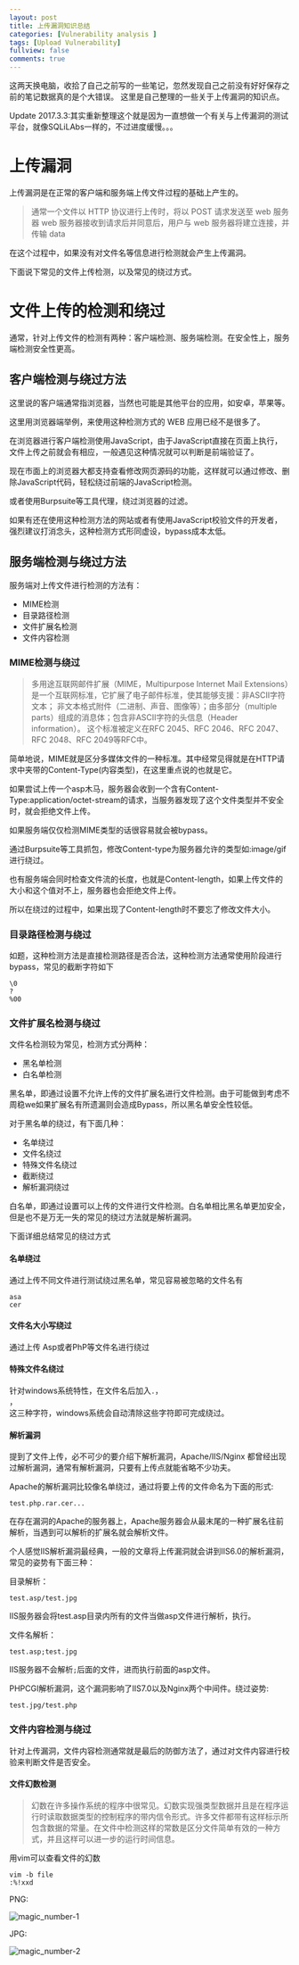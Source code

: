 ```yaml
---
layout: post
title: 上传漏洞知识总结
categories: [Vulnerability analysis ]
tags: [Upload Vulnerability]
fullview: false
comments: true
---
```

这两天换电脑，收拾了自己之前写的一些笔记，忽然发现自己之前没有好好保存之前的笔记数据真的是个大错误。
这里是自己整理的一些关于上传漏洞的知识点。

Update 2017.3.3:其实重新整理这个就是因为一直想做一个有关与上传漏洞的测试平台，就像SQLiLAbs一样的，不过进度缓慢。。。

# 上传漏洞 

上传漏洞是在正常的客户端和服务端上传文件过程的基础上产生的。

>通常一个文件以 HTTP 协议进行上传时，将以 POST 请求发送至 web 服务器 web 服务器接收到请求后并同意后，用户与 web 服务器将建立连接，并传输 data

在这个过程中，如果没有对文件名等信息进行检测就会产生上传漏洞。

下面说下常见的文件上传检测，以及常见的绕过方式。

# 文件上传的检测和绕过

通常，针对上传文件的检测有两种：客户端检测、服务端检测。在安全性上，服务端检测安全性更高。

## 客户端检测与绕过方法

这里说的客户端通常指浏览器，当然也可能是其他平台的应用，如安卓，苹果等。

这里用浏览器端举例，来使用这种检测方式的 WEB 应用已经不是很多了。

在浏览器进行客户端检测使用JavaScript，由于JavaScript直接在页面上执行，文件上传之前就会有相应，一般遇见这种情况就可以判断是前端验证了。

现在市面上的浏览器大都支持查看修改网页源码的功能，这样就可以通过修改、删除JavaScript代码，轻松绕过前端的JavaScript检测。

或者使用Burpsuite等工具代理，绕过浏览器的过滤。

如果有还在使用这种检测方法的网站或者有使用JavaScript校验文件的开发者，强烈建议打消念头，这种检测方式形同虚设，bypass成本太低。

## 服务端检测与绕过方法

服务端对上传文件进行检测的方法有：

* MIME检测
* 目录路径检测
* 文件扩展名检测
* 文件内容检测

### MIME检测与绕过

> 多用途互联网邮件扩展（MIME，Multipurpose Internet Mail Extensions）是一个互联网标准，它扩展了电子邮件标准，使其能够支援：非ASCII字符文本；
  非文本格式附件（二进制、声音、图像等）；由多部分（multiple parts）组成的消息体；包含非ASCII字符的头信息（Header information）。
  这个标准被定义在RFC 2045、RFC 2046、RFC 2047、RFC 2048、RFC 2049等RFC中。

简单地说，MIME就是区分多媒体文件的一种标准。其中经常见得就是在HTTP请求中夹带的Content-Type(内容类型)，在这里重点说的也就是它。

如果尝试上传一个asp木马，服务器会收到一个含有Content-Type:application/octet-stream的请求，当服务器发现了这个文件类型并不安全时，就会拒绝文件上传。

如果服务端仅仅检测MIME类型的话很容易就会被bypass。

通过Burpsuite等工具抓包，修改Content-type为服务器允许的类型如:image/gif 进行绕过。

也有服务端会同时检查文件流的长度，也就是Content-length，如果上传文件的大小和这个值对不上，服务器也会拒绝文件上传。

所以在绕过的过程中，如果出现了Content-length时不要忘了修改文件大小。

### 目录路径检测与绕过

如题，这种检测方法是直接检测路径是否合法，这种检测方法通常使用阶段进行bypass，常见的截断字符如下

    \0
    ?
    %00

### 文件扩展名检测与绕过

文件名检测较为常见，检测方式分两种：

* 黑名单检测
* 白名单检测

黑名单，即通过设置不允许上传的文件扩展名进行文件检测。由于可能做到考虑不周稳we如果扩展名有所遗漏则会造成Bypass，所以黑名单安全性较低。

对于黑名单的绕过，有下面几种：

* 名单绕过
* 文件名绕过
* 特殊文件名绕过
* 截断绕过
* 解析漏洞绕过

白名单，即通过设置可以上传的文件进行文件检测。白名单相比黑名单更加安全，但是也不是万无一失的常见的绕过方法就是解析漏洞。

下面详细总结常见的绕过方式

#### 名单绕过

通过上传不同文件进行测试绕过黑名单，常见容易被忽略的文件名有

    asa
    cer

#### 文件名大小写绕过

通过上传 Asp或者PhP等文件名进行绕过

#### 特殊文件名绕过

针对windows系统特性，在文件名后加入<code>.</code>，<code> </code>，<code> </code>这三种字符，windows系统会自动清除这些字符即可完成绕过。

#### 解析漏洞

提到了文件上传，必不可少的要介绍下解析漏洞，Apache/IIS/Nginx 都曾经出现过解析漏洞，通常有解析漏洞，只要有上传点就能省略不少功夫。

Apache的解析漏洞比较像名单绕过，通过将要上传的文件命名为下面的形式:

    test.php.rar.cer...

在存在漏洞的Apache的服务器上，Apache服务器会从最末尾的一种扩展名往前解析，当遇到可以解析的扩展名就会解析文件。

个人感觉IIS解析漏洞最经典，一般的文章将上传漏洞就会讲到IIS6.0的解析漏洞，常见的姿势有下面三种：

目录解析：

    test.asp/test.jpg

IIS服务器会将test.asp目录内所有的文件当做asp文件进行解析，执行。

文件名解析：

    test.asp;test.jpg

IIS服务器不会解析<code>;</code>后面的文件，进而执行前面的asp文件。

PHPCGI解析漏洞，这个漏洞影响了IIS7.0以及Nginx两个中间件。绕过姿势:

    test.jpg/test.php

### 文件内容检测与绕过

针对上传漏洞，文件内容检测通常就是最后的防御方法了，通过对文件内容进行校验来判断文件是否安全。

#### 文件幻数检测

> 幻数在许多操作系统的程序中很常见。幻数实现强类型数据并且是在程序运行时读取数据类型的控制程序的带内信令形式。许多文件都带有这样标示所包含数据的常量。在文件中检测这样的常数是区分文件简单有效的一种方式，并且这样可以进一步的运行时间信息。

用vim可以查看文件的幻数

    vim -b file
    :%!xxd

PNG:

![magic_number-1](http://o8lgx56x1.bkt.clouddn.com//blog/img/magic-number-1.png)

JPG:

![magic_number-2](http://o8lgx56x1.bkt.clouddn.com//blog/img/magic-number-2.png)

